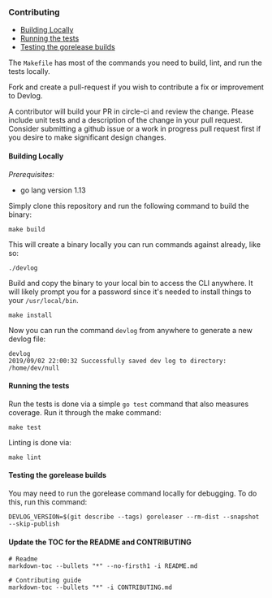 ### Contributing

<!-- toc -->

* [Building Locally](#building-locally)
* [Running the tests](#running-the-tests)
* [Testing the gorelease builds](#testing-the-gorelease-builds)

<!-- tocstop -->

The `Makefile` has most of the commands you need to build, lint, and run the tests locally.

Fork and create a pull-request if you wish to contribute a fix or improvement to Devlog.

A contributor will build your PR in circle-ci and review the change. Please include unit tests and a description of the change in your pull request.
Consider submitting a github issue or a work in progress pull request first if you desire to make significant design changes.

#### Building Locally

*Prerequisites:*
  - go lang version 1.13

Simply clone this repository and run the following command to build the binary:
```shell
make build
```

This will create a binary locally you can run commands against already, like so:

``` shell
./devlog
```

Build and copy the binary to your local bin to access the CLI anywhere. It will likely prompt you for a password since it's needed to install things to your `/usr/local/bin`.

```shell
make install
```

Now you can run the command `devlog` from anywhere to generate a new devlog file:

``` shell
devlog
2019/09/02 22:00:32 Successfully saved dev log to directory: /home/dev/null
```

#### Running the tests
Run the tests is done via a simple `go test` command that also measures coverage. Run it through the make command:
``` shell
make test
```

Linting is done via:
```shell
make lint
```

#### Testing the gorelease builds
You may need to run the gorelease command locally for debugging. To do this, run this command:

``` shell
DEVLOG_VERSION=$(git describe --tags) goreleaser --rm-dist --snapshot --skip-publish
```

#### Update the TOC for the README and CONTRIBUTING

``` shell
# Readme
markdown-toc --bullets "*" --no-firsth1 -i README.md

# Contributing guide
markdown-toc --bullets "*" -i CONTRIBUTING.md
```